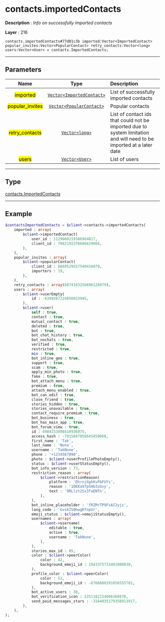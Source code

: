 # contacts.importedContacts

**Description** : *Info on successfully imported contacts*

**Layer** : 216

```tl
contacts.importedContacts#77d01c3b imported:Vector<ImportedContact> popular_invites:Vector<PopularContact> retry_contacts:Vector<long> users:Vector<User> = contacts.ImportedContacts;
```

---

## Parameters

| Name | Type | Description |
| :---: | :---: | :--- |
| <mark>imported</mark> | [`Vector<ImportedContact>`](type/ImportedContact) | List of successfully imported contacts |
| <mark>popular_invites</mark> | [`Vector<PopularContact>`](type/PopularContact) | Popular contacts |
| <mark>retry_contacts</mark> | [`Vector<long>`](type/long) | List of contact ids that could not be imported due to system limitation and will need to be imported at a later date |
| <mark>users</mark> | [`Vector<User>`](type/User) | List of users |

---

## Type

[contacts.ImportedContacts](type/contacts.ImportedContacts)

---

## Example

```php
$contactsImportedContacts = $client->contacts->importedContacts(
	imported : array(
		$client->importedContact(
			user_id : 1129060219386964817,
			client_id : 7882192376606629666,
		),
	),
	popular_invites : array(
		$client->popularContact(
			client_id : 8869529557540416079,
			importers : 19,
		),
	),
	retry_contacts : array(6874163256696128879),
	users : array(
		$client->userEmpty(
			id : -6399267224056023945,
		),
		$client->user(
			self : true,
			contact : true,
			mutual_contact : true,
			deleted : true,
			bot : true,
			bot_chat_history : true,
			bot_nochats : true,
			verified : true,
			restricted : true,
			min : true,
			bot_inline_geo : true,
			support : true,
			scam : true,
			apply_min_photo : true,
			fake : true,
			bot_attach_menu : true,
			premium : true,
			attach_menu_enabled : true,
			bot_can_edit : true,
			close_friend : true,
			stories_hidden : true,
			stories_unavailable : true,
			contact_require_premium : true,
			bot_business : true,
			bot_has_main_app : true,
			bot_forum_view : true,
			id : 4984153998410936075,
			access_hash : -7015847058645850068,
			first_name : 'Tak',
			last_name : 'None',
			username : 'TakNone',
			phone : '+1234567890',
			photo : $client->userProfilePhotoEmpty(),
			status : $client->userStatusEmpty(),
			bot_info_version : 73,
			restriction_reason : array(
				$client->restrictionReason(
					platform : 'DhrnjXgkKvPAFUYi',
					reason : '1OEKa97pSHb3zGvy',
					text : '9RLlzt2Sx3faENTn',
				),
			),
			bot_inline_placeholder : 'fRZMrTP9FsAI2yjz',
			lang_code : 'GvskIS0hwgRTnpUr',
			emoji_status : $client->emojiStatusEmpty(),
			usernames : array(
				$client->username(
					editable : true,
					active : true,
					username : 'TakNone',
				),
			),
			stories_max_id : 85,
			color : $client->peerColor(
				color : 42,
				background_emoji_id : 1943375733401000830,
			),
			profile_color : $client->peerColor(
				color : 53,
				background_emoji_id : -6766888391056555781,
			),
			bot_active_users : 38,
			bot_verification_icon : 5251182154006368970,
			send_paid_messages_stars : -3164035179358913917,
		),
	),
);
```